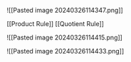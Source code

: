 
![[Pasted image 20240326114347.png]]

[[Product Rule]] [[Quotient Rule]]

![[Pasted image 20240326114415.png]]

![[Pasted image 20240326114433.png]]